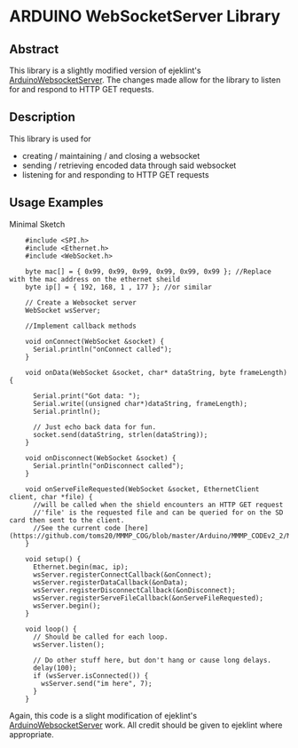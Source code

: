 ARDUINO WebSocketServer Library 
============================= 

Abstract
--------
This library is a slightly modified version of ejeklint's [ArduinoWebsocketServer](https://github.com/ejeklint/ArduinoWebsocketServer). The changes made allow for the library to listen for and respond to HTTP GET requests. 


Description
------------
This library is used for 
* creating / maintaining / and closing a websocket
* sending / retrieving encoded data through said websocket
* listening for and responding to HTTP GET requests


Usage Examples
---------------
<dl>
<dt>Minimal Sketch</dt>
</dl>
        
        #include <SPI.h>
        #include <Ethernet.h>
        #include <WebSocket.h>

        byte mac[] = { 0x99, 0x99, 0x99, 0x99, 0x99, 0x99 }; //Replace with the mac address on the ethernet sheild
        byte ip[] = { 192, 168, 1 , 177 }; //or similar

        // Create a Websocket server
        WebSocket wsServer;

        //Implement callback methods

        void onConnect(WebSocket &socket) {
          Serial.println("onConnect called");
        }

        void onData(WebSocket &socket, char* dataString, byte frameLength) {
          
          Serial.print("Got data: ");
          Serial.write((unsigned char*)dataString, frameLength);
          Serial.println();
          
          // Just echo back data for fun.
          socket.send(dataString, strlen(dataString));
        }

        void onDisconnect(WebSocket &socket) {
          Serial.println("onDisconnect called");
        }

        void onServeFileRequested(WebSocket &socket, EthernetClient client, char *file) { 
          //will be called when the shield encounters an HTTP GET request
          //'file' is the requested file and can be queried for on the SD card then sent to the client. 
          //See the current code [here](https://github.com/toms20/MMMP_COG/blob/master/Arduino/MMMP_CODEv2_2/MMMP_CODEv2_2.ino)
        }

        void setup() {
          Ethernet.begin(mac, ip);
          wsServer.registerConnectCallback(&onConnect); 
          wsServer.registerDataCallback(&onData);
          wsServer.registerDisconnectCallback(&onDisconnect);  
          wsServer.registerServeFileCallback(&onServeFileRequested);
          wsServer.begin();
        }

        void loop() {
          // Should be called for each loop.
          wsServer.listen();
          
          // Do other stuff here, but don't hang or cause long delays.
          delay(100);
          if (wsServer.isConnected()) {
            wsServer.send("im here", 7);
          }
        }


        
Again, this code is a slight modification of ejeklint's [ArduinoWebsocketServer](https://github.com/ejeklint/ArduinoWebsocketServer) work. All credit should be given to ejeklint where appropriate. 
